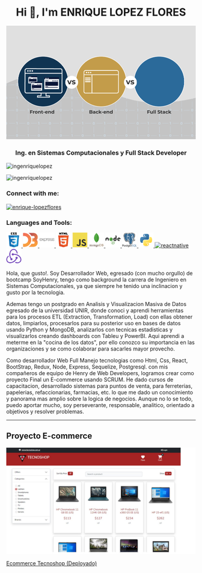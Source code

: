 
<h1 align="center">Hi 👋, I'm ENRIQUE LOPEZ FLORES</h1>
<p align="left"> <img src="https://github.com/ingenriquelopez/ingenriquelopez/blob/main/e058eecc0652ff38a4e7062cfcf08c9d.gif" alt="ingenriquelopez" /> </p>

<h3 align="center">Ing. en Sistemas Computacionales y Full Stack Developer</h3>

<p align="left"> <img src="https://komarev.com/ghpvc/?username=ingenriquelopez&label=Profile%20views&color=0e75b6&style=flat" alt="ingenriquelopez" /> </p>
<p align="left"> <img src="https://media.giphy.com/media/v1.Y2lkPTc5MGI3NjExb2dtMmprc2l4bHVvY3JheWxqc2w0c3NrdmJ2bGxreno4aTNvYWFrZSZlcD12MV9pbnRlcm5hbF9naWZfYnlfaWQmY3Q9Zw/AnhDLGRqbljEbQbeEZ/giphy.gif" alt="ingenriquelopez" /> </p>


<h3 align="left">Connect with me:</h3>
<p align="left">
<a href="https://linkedin.com/in/enrique-lopezflores" target="blank"><img align="center" src="https://raw.githubusercontent.com/rahuldkjain/github-profile-readme-generator/master/src/images/icons/Social/linked-in-alt.svg" alt="enrique-lopezflores" height="30" width="40" /></a>
</p>

<h3 align="left">Languages and Tools:</h3>
<p align="left"> <a href="https://www.w3schools.com/css/" target="_blank" rel="noreferrer"> <img src="https://raw.githubusercontent.com/devicons/devicon/master/icons/css3/css3-original-wordmark.svg" alt="css3" width="40" height="40"/> </a> <a href="https://d3js.org/" target="_blank" rel="noreferrer"> <img src="https://raw.githubusercontent.com/devicons/devicon/master/icons/d3js/d3js-original.svg" alt="d3js" width="40" height="40"/> </a> <a href="https://expressjs.com" target="_blank" rel="noreferrer"> <img src="https://raw.githubusercontent.com/devicons/devicon/master/icons/express/express-original-wordmark.svg" alt="express" width="40" height="40"/> </a> <a href="https://www.w3.org/html/" target="_blank" rel="noreferrer"> <img src="https://raw.githubusercontent.com/devicons/devicon/master/icons/html5/html5-original-wordmark.svg" alt="html5" width="40" height="40"/> </a> <a href="https://developer.mozilla.org/en-US/docs/Web/JavaScript" target="_blank" rel="noreferrer"> <img src="https://raw.githubusercontent.com/devicons/devicon/master/icons/javascript/javascript-original.svg" alt="javascript" width="40" height="40"/> </a> <a href="https://www.mongodb.com/" target="_blank" rel="noreferrer"> <img src="https://raw.githubusercontent.com/devicons/devicon/master/icons/mongodb/mongodb-original-wordmark.svg" alt="mongodb" width="40" height="40"/> </a> <a href="https://nodejs.org" target="_blank" rel="noreferrer"> <img src="https://raw.githubusercontent.com/devicons/devicon/master/icons/nodejs/nodejs-original-wordmark.svg" alt="nodejs" width="40" height="40"/> </a> <a href="https://www.postgresql.org" target="_blank" rel="noreferrer"> <img src="https://raw.githubusercontent.com/devicons/devicon/master/icons/postgresql/postgresql-original-wordmark.svg" alt="postgresql" width="40" height="40"/> </a> <a href="https://www.python.org" target="_blank" rel="noreferrer"> <img src="https://raw.githubusercontent.com/devicons/devicon/master/icons/python/python-original.svg" alt="python" width="40" height="40"/> </a> <a href="https://reactnative.dev/" target="_blank" rel="noreferrer"> <img src="https://reactnative.dev/img/header_logo.svg" alt="reactnative" width="40" height="40"/> </a> <a href="https://redux.js.org" target="_blank" rel="noreferrer"> <img src="https://raw.githubusercontent.com/devicons/devicon/master/icons/redux/redux-original.svg" alt="redux" width="40" height="40"/> </a> </p>
<p> Hola, que gusto!. Soy Desarrollador Web, egresado (con mucho orgullo) de bootcamp SoyHenry, tengo como background la carrera de Ingeniero en Sistemas Computacionales, ya que siempre he tenido una inclinacion y gusto por la tecnologia. </p>
<p>Ademas tengo un postgrado en Analisis y Visualizacion Masiva de Datos egresado de la universidad UNIR, donde conoci y aprendi herramientas para los procesos ETL (Extraction, Transformation, Load) con ellas obtener datos, limpiarlos, procesarlos para su posterior uso en bases de datos usando Python y MongoDB, analizarlos con tecnicas estadisticas y visualizarlos creando dashboards con Tableu y PowerBI. Aqui aprendi a meterme en la "cocina de los datos", por ello conozco su importancia en las organizaciones y se como colaborar para sacarles mayor provecho. </p>
<p>Como desarrollador Web Full Manejo tecnologias como Html, Css, React, BootStrap, Redux, Node, Express, Sequelize, Postgresql. con mis compañeros de equipo de Henry de Web Developers, logramos crear como proyecto Final un E-commerce usando SCRUM.
He dado cursos de capacitacion, desarrollado sistemas para puntos de venta, para ferreterias, papelerias, refaccionarias, farmacias, etc. lo que me dado un conocimiento y panorama mas amplio sobre la logica de negocios. 
Aunque no lo se todo, puedo aportar mucho, soy perseverante, responsable, analitico, orientado a objetivos y resolver problemas.
<hr>
<h2> Proyecto E-commerce </h2>

<p align="left"> <img src="https://github.com/ingenriquelopez/ingenriquelopez/blob/main/Slide1.JPG" alt="ingenriquelopez" /> </p>
<a href = "https://e-commerce-pf-henna.vercel.app/"> Ecommerce Tecnoshop (Deployado) </a>
